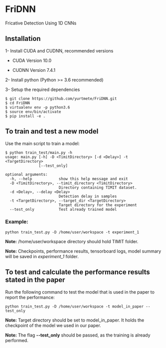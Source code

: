 # FriDNN
Fricative Detection Using 1D CNNs

## Installation

1- Install CUDA and CUDNN, recommended versions

* CUDA Version 10.0

* CUDNN Version 7.4.1

2- Install python (Python >= 3.6 recommended)

3- Setup the required dependencies

```
$ git clone https://github.com/yurtmete/FriDNN.git 
$ cd FriDNN
$ virtualenv env -p python3.6
$ source env/bin/activate
$ pip install -e .
```
## To train and test a new model

Use the main script to train a model:

```
$ python train_test/main.py -h
usage: main.py [-h] -D <TimitDirectory> [-d <Delay>] -t <TargetDirectory>
               [--test_only]

optional arguments:
  -h, --help            show this help message and exit
  -D <TimitDirectory>, --timit_directory <TimitDirectory>
                        Directory containing TIMIT dataset.
  -d <Delay>, --delay <Delay>
                        Detection delay in samples
  -t <TargetDirectory>, --target_dir <TargetDirectory>
                        Target directory for the experiment
  --test_only           Test already trained model
```

### Example:
```
python train_test.py -D /home/user/workspace -t experiment_1
```
**Note:** /home/user/workspace directory should hold TIMIT folder. 

**Note:** Checkpoints, performance results, tensorboard logs, model summary will be saved in *experiment_1* folder.

## To test and calculate the performance results stated in the paper

Run the following command to test the model that is used in the paper to report the performance:

```
python train_test.py -D /home/user/workspace -t model_in_paper --test_only
```

**Note:** Target directory should be set to model_in_paper. It holds the checkpoint of the model we used in our paper.

**Note:** The flag **--test_only** should be passed, as the training is already performed.  